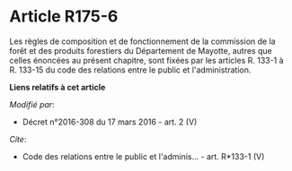 # Article R175-6

Les règles de composition et de fonctionnement de la commission de la forêt et des produits forestiers du Département de
Mayotte, autres que celles énoncées au présent chapitre, sont fixées par les articles R. 133-1 à R. 133-15 du code des
relations entre le public et l'administration.

**Liens relatifs à cet article**

_Modifié par_:

  - Décret n°2016-308 du 17 mars 2016 - art. 2 (V)

_Cite_:

  - Code des relations entre le public et l'adminis... - art. R*133-1 (V)
